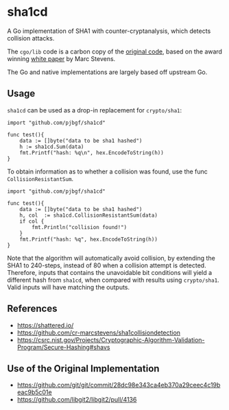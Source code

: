# sha1cd

A Go implementation of SHA1 with counter-cryptanalysis, which detects
collision attacks. 

The `cgo/lib` code is a carbon copy of the [original code], based on
the award winning [white paper] by Marc Stevens.

The Go and native implementations are largely based off upstream Go.

## Usage

`sha1cd` can be used as a drop-in replacement for `crypto/sha1`:

```golang
import "github.com/pjbgf/sha1cd"

func test(){
	data := []byte("data to be sha1 hashed")
	h := sha1cd.Sum(data)
	fmt.Printf("hash: %q\n", hex.EncodeToString(h))
}
```

To obtain information as to whether a collision was found, use the
func `CollisionResistantSum`.

```golang
import "github.com/pjbgf/sha1cd"

func test(){
	data := []byte("data to be sha1 hashed")
	h, col  := sha1cd.CollisionResistantSum(data)
	if col {
		fmt.Println("collision found!")
	}
	fmt.Printf("hash: %q", hex.EncodeToString(h))
}
```

Note that the algorithm will automatically avoid collision, by 
extending the SHA1 to 240-steps, instead of 80 when a collision
attempt is detected. Therefore, inputs that contains the unavoidable
bit conditions will yield a different hash from `sha1cd`, when compared
with results using `crypto/sha1`. Valid inputs will have matching the outputs.

## References
- https://shattered.io/
- https://github.com/cr-marcstevens/sha1collisiondetection
- https://csrc.nist.gov/Projects/Cryptographic-Algorithm-Validation-Program/Secure-Hashing#shavs

## Use of the Original Implementation
- https://github.com/git/git/commit/28dc98e343ca4eb370a29ceec4c19beac9b5c01e
- https://github.com/libgit2/libgit2/pull/4136

[original code]: https://github.com/cr-marcstevens/sha1collisiondetection
[white paper]: https://marc-stevens.nl/research/papers/C13-S.pdf
